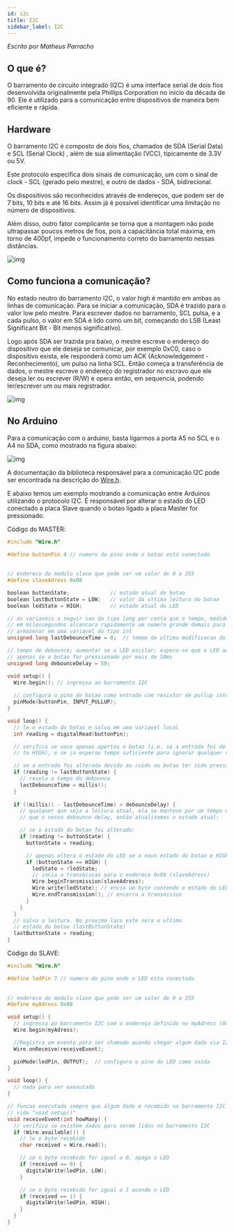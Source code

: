 ```yaml
---
id: i2c
title: I2C
sidebar_label: I2C
---
```


*Escrito por Matheus Parracho*

## O que é?
O barramento de circuito integrado (I2C) é uma interface serial de dois fios desenvolvida originalmente pela Phillips Corporation no início da década de 90. Ele é utilizado para a comunicação entre dispositivos de maneira bem eficiente e rápida.

## Hardware
O barramento I2C é composto de dois fios, chamados de SDA (Serial Data) e SCL (Serial Clock) , além de sua alimentação (VCC), tipicamente de 3.3V ou 5V.

Este protocolo especifica dois sinais de comunicação, um com o sinal de clock - SCL (gerado pelo mestre), e outro de dados - SDA, bidirecional.

Os dispositivos são reconhecidos através de endereços, que podem ser de 7 bits, 10 bits e até 16 bits. Assim já é possível identificar uma limitação no número de dispositivos.

Além disso, outro fator complicante se torna que a montagem não pode ultrapassar poucos metros de fios, pois a capacitância total máxima, em torno de 400pf, impede o funcionamento correto do barramento nessas distâncias.

![img](/img/docs/glossario/protocolos/i2c/estrutura.png)

## Como funciona a comunicação?
No estado neutro do barramento I2C,  o valor high é mantido em ambas as linhas de comunicação. Para se iniciar a comunicação, SDA é trazido para o valor low pelo mestre. Para escrever dados no barramento, SCL pulsa, e a cada pulso, o valor em SDA é lido como um bit, começando do LSB (Least Significant Bit - Bit menos significativo).

Logo após SDA ser trazida pra baixo, o mestre escreve o endereço do dispositivo que ele deseja se comunicar, por exemplo 0xC0, caso o dispositivo exista, ele responderá como um ACK (Acknowledgement - Reconhecimento), um pulso na linha SCL. Então começa a transferência de dados, o mestre escreve o endereço do registrador no escravo que ele deseja ler ou escrever (R/W) e opera então, em sequencia, podendo ler/escrever um ou mais registrador.

![img](/img/docs/glossario/protocolos/i2c/comunicacao.png)

## No Arduino
Para a comunicação com o arduino, basta ligarmos a porta A5 no SCL e o A4 no SDA, como mostrado na figura abaixo:

![img](/img/docs/glossario/protocolos/i2c/arduino_i2c.jpg)

A documentação da biblioteca responsável para a comunicação I2C pode ser encontrada na descrição do [Wire.h](https://www.arduino.cc/en/reference/wire).

E abaixo temos um exemplo mostrando a comunicação entre Arduinos utilizando o protocolo I2C.
É responsável por alterar o estado do LED conectado a placa Slave quando o botao ligado a placa Master for pressionado.

Código do MASTER:
~~~cpp
#include "Wire.h"

#define buttonPin 4 // numero do pino onde o botao esta conectado
  
  
// endereco do modulo slave que pode ser um valor de 0 a 255
#define slaveAdress 0x08

boolean buttonState;             // estado atual do botao
boolean lastButtonState = LOW;   // valor da ultima leitura do botao
boolean ledState = HIGH;         // estado atual do LED

// as variaveis a seguir sao do tipo long por conta que o tempo, medido 
// em milessegundos alcancara rapidamente um numero grande demais para 
// armazenar em uma variavel do tipo int
unsigned long lastDebounceTime = 0;  // tempo da ultima modificacao do estado do LED

// tempo de debounce; aumentar se o LED oscilar; espera-se que o LED acenda
// apenas se o botao for pressionado por mais de 50ms
unsigned long debounceDelay = 50;    

void setup() {
  Wire.begin(); // ingressa ao barramento I2C
  
  // configura o pino do botao como entrada com resistor de pullup interno
  pinMode(buttonPin, INPUT_PULLUP);
}

void loop() {
  // le o estado do botao e salva em uma variavel local
  int reading = digitalRead(buttonPin);

  // verifica se voce apenas apertou o botao (i.e. se a entrada foi de LOW 
  // to HIGH), e se ja esperou tempo suficiente para ignorar qualquer ruido

  // se a entrada foi alterada devido ao ruido ou botao ter sido pressionado:
  if (reading != lastButtonState) {
    // reseta o tempo do debounce
    lastDebounceTime = millis();
  }
  
  if ((millis() - lastDebounceTime) > debounceDelay) {
    // qualquer que seja a leitura atual, ela se manteve por um tempo maior
    // que o nosso debounce delay, então atualizemos o estado atual:

    // se o estado do botao foi alterado:
    if (reading != buttonState) {
      buttonState = reading;

      // apenas altera o estado do LED se o novo estado do botao e HIGH
      if (buttonState == HIGH) {
        ledState = !ledState;
        // incia a transmissao para o endereco 0x08 (slaveAdress)
        Wire.beginTransmission(slaveAdress);
        Wire.write(ledState); // envia um byte contendo o estado do LED
        Wire.endTransmission(); // encerra a transmissao
      }
    }
  }
  // salva a leitura. No proximo laco este sera o ultimo 
  // estado do botao (lastButtonState)
  lastButtonState = reading;
}
~~~

Código do SLAVE:
~~~cpp
#include "Wire.h"

#define ledPin 7 // numero do pino onde o LED esta conectado
  
  
// endereco do modulo slave que pode ser um valor de 0 a 255
#define myAdress 0x08

void setup() {
  // ingressa ao barramento I2C com o endereço definido no myAdress (0x08)
  Wire.begin(myAdress);

  //Registra um evento para ser chamado quando chegar algum dado via I2C
  Wire.onReceive(receiveEvent);

  pinMode(ledPin, OUTPUT);  // configura o pino do LED como saida
}

void loop() {
  // nada para ser exexutado
}

// funcao executada sempre que algum dado e recebido no barramento I2C
// vide "void setup()"
void receiveEvent(int howMany) {
  // verifica se existem dados para serem lidos no barramento I2C
  if (Wire.available()) {
    // le o byte recebido
    char received = Wire.read();

    // se o byte recebido for igual a 0, apaga o LED
    if (received == 0) {
      digitalWrite(ledPin, LOW);
    }

    // se o byte recebido for igual a 1 acende o LED
    if (received == 1) {
      digitalWrite(ledPin, HIGH);
    }
  }
}
~~~
